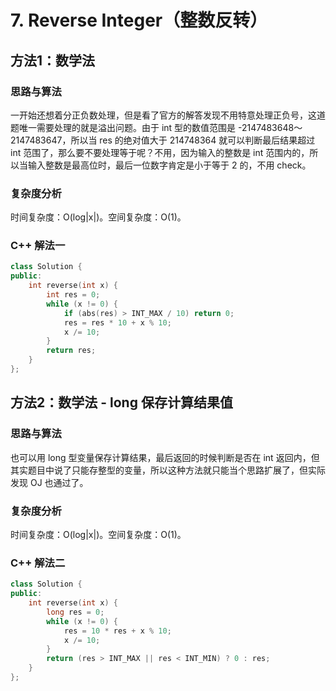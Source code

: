 # 7. Reverse Integer（整数反转）

## 方法1：数学法

### 思路与算法

一开始还想着分正负数处理，但是看了官方的解答发现不用特意处理正负号，这道题唯一需要处理的就是溢出问题。由于 int 型的数值范围是 -2147483648～2147483647，所以当 res 的绝对值大于 214748364 就可以判断最后结果超过 int 范围了，那么要不要处理等于呢？不用，因为输入的整数是 int 范围内的，所以当输入整数是最高位时，最后一位数字肯定是小于等于 2 的，不用 check。

### 复杂度分析

时间复杂度：O(log|x|)。空间复杂度：O(1)。

### C++ 解法一

```c++
class Solution {
public:
    int reverse(int x) {
        int res = 0;
        while (x != 0) {
            if (abs(res) > INT_MAX / 10) return 0;
            res = res * 10 + x % 10;
            x /= 10;
        }
        return res;
    }
};
```

## 方法2：数学法 - long 保存计算结果值

### 思路与算法

也可以用 long 型变量保存计算结果，最后返回的时候判断是否在 int 返回内，但其实题目中说了只能存整型的变量，所以这种方法就只能当个思路扩展了，但实际发现 OJ 也通过了。

### 复杂度分析

时间复杂度：O(log|x|)。空间复杂度：O(1)。

### C++ 解法二

```c++
class Solution {
public:
    int reverse(int x) {
        long res = 0;
        while (x != 0) {
            res = 10 * res + x % 10;
            x /= 10;
        }
        return (res > INT_MAX || res < INT_MIN) ? 0 : res;
    }
};
```

